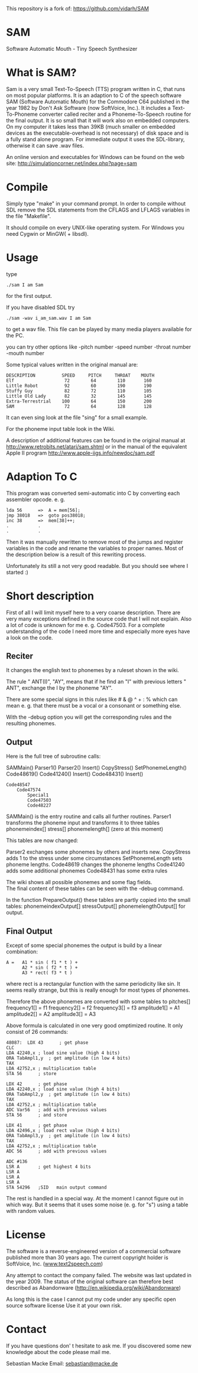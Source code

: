This repository is a fork of:
	https://github.com/vidarh/SAM



SAM
===

Software Automatic Mouth - Tiny Speech Synthesizer 


What is SAM?
============

Sam is a very small Text-To-Speech (TTS) program written in C, that runs on most popular platforms.
It is an adaption to C of the speech software SAM (Software Automatic Mouth) for the Commodore C64 published 
in the year 1982 by Don't Ask Software (now SoftVoice, Inc.). It includes a Text-To-Phoneme converter called reciter and a Phoneme-To-Speech routine for the 
final output. It is so small that it will work also on embedded computers. On my computer it takes
less than 39KB (much smaller on embedded devices as the executable-overhead is not necessary) of disk space and is a fully stand alone program. 
For immediate output it uses the SDL-library, otherwise it can save .wav files. 

An online version and executables for Windows can be found on the web site: http://simulationcorner.net/index.php?page=sam

Compile
=======

Simply type "make" in your command prompt.
In order to compile without SDL remove the SDL statements from the CFLAGS and LFLAGS variables in the file "Makefile".

It should compile on every UNIX-like operating system. For Windows you need Cygwin or MinGW( + libsdl).


Usage
=====

type

	./sam I am Sam

for the first output.

If you have disabled SDL try

	./sam -wav i_am_sam.wav I am Sam

to get a wav file. This file can be played by many media players available for the PC.

you can try other options like
	-pitch number
	-speed number
	-throat number
	-mouth number

Some typical values written in the original manual are:

	DESCRIPTION          SPEED     PITCH     THROAT    MOUTH
	Elf                   72        64        110       160
	Little Robot          92        60        190       190
	Stuffy Guy            82        72        110       105
	Little Old Lady       82        32        145       145
	Extra-Terrestrial    100        64        150       200
	SAM                   72        64        128       128


It can even sing
look at the file "sing"
for a small example.

For the phoneme input table look in the Wiki.


A description of additional features can be found in the original manual at
	http://www.retrobits.net/atari/sam.shtml
or in the manual of the equivalent Apple II program
	http://www.apple-iigs.info/newdoc/sam.pdf


Adaption To C
=============

This program was converted semi-automatic into C by converting each assembler opcode.
e. g. 

	lda 56		=>	A = mem[56];
	jmp 38018  	=>	goto pos38018;
	inc 38		=>	mem[38]++;
	.			.
	.			.

Then it was manually rewritten to remove most of the 
jumps and register variables in the code and rename the variables to proper names. 
Most of the description below is a result of this rewriting process.

Unfortunately its still a not very good readable. But you should see where I started :)



Short description
=================

First of all I will limit myself here to a very coarse description. 
There are very many exceptions defined in the source code that I will not explain. 
Also a lot of code is unknown for me e. g. Code47503. 
For a complete understanding of the code I need more time and especially more eyes have a look on the code. 

Reciter
-------

It changes the english text to phonemes by a ruleset shown in the wiki.

The rule
	" ANT(I)",	"AY",
means that if he find an "I" with previous letters " ANT", exchange the I by the phoneme "AY".

There are some special signs in this rules like
	#
	&
	@
	^
	+
	:
	%
which can mean e. g. that there must be a vocal or a consonant or something else. 

With the -debug option you will get the corresponding rules and the resulting phonemes.


Output
------

Here is the full tree of subroutine calls:

SAMMain()
	Parser1()
	Parser2()
		Insert()
	CopyStress()
	SetPhonemeLength()
	Code48619()
	Code41240()
		Insert()
	Code48431()
		Insert()
		
	Code48547
		Code47574
			Special1
			Code47503
			Code48227


SAMMain() is the entry routine and calls all further routines. 
Parser1 transforms the phoneme input and transforms it to three tables
	phonemeindex[]
	stress[]
	phonemelength[] (zero at this moment)
	
This tables are now changed: 

Parser2 exchanges some phonemes by others and inserts new. 
CopyStress adds 1 to the stress under some circumstances
SetPhonemeLength sets phoneme lengths. 
Code48619 changes the phoneme lengths
Code41240 adds some additional phonemes
Code48431 has some extra rules


The wiki shows all possible phonemes and some flag fields.  
The final content of these tables can be seen with the -debug command.


In the function PrepareOutput() these tables are partly copied into the small tables:
	phonemeindexOutput[]
	stressOutput[]
	phonemelengthOutput[]
for output.

Final Output
------------

Except of some special phonemes the output is build by a linear combination:
	
	A =   A1 * sin ( f1 * t ) +
	      A2 * sin ( f2 * t ) +
	      A3 * rect( f3 * t )

where rect is a rectangular function with the same periodicity like sin. 
It seems really strange, but this is really enough for most types of phonemes. 

Therefore the above phonemes are converted with some tables to 
	pitches[]
	frequency1[]  =  f1
	frequency2[]  =  f2
	frequency3[]  =  f3
	amplitude1[]  =  A1
	amplitude2[]  =  A2
	amplitude3[]  =  A3
	
Above formula is calculated in one very good omptimized routine.
It only consist of 26 commands:

    48087: 	LDX 43		; get phase	
    CLC		
	LDA 42240,x	; load sine value (high 4 bits)
	ORA TabAmpl1,y	; get amplitude (in low 4 bits)
	TAX		
	LDA 42752,x	; multiplication table
	STA 56		; store 

	LDX 42		; get phase
	LDA 42240,x	; load sine value (high 4 bits)
	ORA TabAmpl2,y	; get amplitude (in low 4 bits)
	TAX		
	LDA 42752,x	; multiplication table
	ADC Var56	; add with previous values
	STA 56		; and store

	LDX 41		; get phase
	LDA 42496,x	; load rect value (high 4 bits)
	ORA TabAmpl3,y	; get amplitude (in low 4 bits)
	TAX		
	LDA 42752,x	; multiplication table
	ADC 56		; add with previous values

	ADC #136		
	LSR A		; get highest 4 bits
	LSR A		
	LSR A		
	LSR A		
	STA 54296	;SID   main output command


The rest is handled in a special way. At the moment I cannot figure out in which way. 
But it seems that it uses some noise (e. g. for "s") using a table with random values. 

License
=======

The software is a reverse-engineered version of a commercial software published more than 30 years ago.
The current copyright holder is SoftVoice, Inc. (www.text2speech.com)

Any attempt to contact the company failed. The website was last updated in the year 2009.
The status of the original software can therefore best described as Abandonware 
(http://en.wikipedia.org/wiki/Abandonware)

As long this is the case I cannot put my code under any specific open source software license
Use it at your own risk.



Contact
=======

If you have questions don' t hesitate to ask me.
If you discovered some new knowledge about the code please mail me.

Sebastian Macke
Email: sebastian@macke.de
